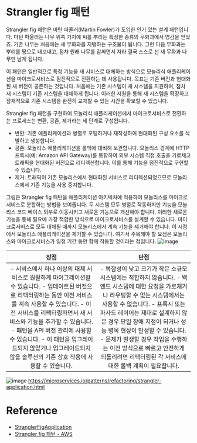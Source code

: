 # Strangler fig 패턴

Strangler fig 패턴은 마틴 파울러(Martin Fowler)가 도입한 인기 있는 설계 패턴입니다. 마틴 파울러는 나무 위쪽 가지에 씨를 뿌리는 특정한 종류의 무화과에서 영감을 얻었죠. 기존 나무는 처음에는 새 무화과를 지탱하는 구조물이 됩니다. 그런 다음 무화과는 뿌리를 땅으로 내보내고, 점차 원래 나무를 감싸면서 자라 결국 스스로 선 새 무화과 나무만 남게 됩니다.

이 패턴은 일반적으로 특정 기능을 새 서비스로 대체하는 방식으로 모놀리식 애플리케이션을 마이크로서비스로 점진적으로 전환하는 데 사용됩니다. 목표는 기존 버전과 현대화된 새 버전이 공존하는 것입니다. 처음에는 기존 시스템이 새 시스템을 지원하며, 점차 새 시스템이 기존 시스템을 대체하게 됩니다. 이러한 지원을 통해 새 시스템을 확장하고 잠재적으로 기존 시스템을 완전히 교체할 수 있는 시간을 확보할 수 있습니다.

Strangler fig 패턴을 구현하여 모놀리식 애플리케이션에서 마이크로서비스로 전환하는 프로세스는 변환, 공존, 제거라는 세 단계로 구성됩니다.

- 변환: 기존 애플리케이션과 병렬로 포팅하거나 재작성하여 현대화된 구성 요소를 식별하고 생성합니다.
- 공존: 모놀리스 애플리케이션을 롤백에 대비해 보관합니다. 모놀리스 경계에 HTTP 프록시(예: Amazon API Gateway)를 통합하여 외부 시스템 직접 호출을 가로채고 트래픽을 현대화된 버전으로 리디렉션합니다. 이를 통해 기능을 점진적으로 구현할 수 있습니다.
- 제거: 트래픽이 기존 모놀리스에서 현대화된 서비스로 리디렉션되었으므로 모놀리스에서 기존 기능을 사용 중지합니다.

그림은 Strangler fig 패턴을 애플리케이션 아키텍처에 적용하여 모놀리스를 마이크로서비스로 분할하는 방법을 보여줍니다. 두 시스템 모두 병렬로 작동하지만 기능을 모놀리스 코드 베이스 외부로 이동시키고 새로운 기능으로 개선해야 합니다. 이러한 새로운 기능을 통해 필요에 가장 적합한 방식으로 마이크로서비스를 설계할 수 있습니다. 마이크로서비스로 모두 대체될 때까지 모놀리스에서 계속 기능을 제거해야 합니다. 이 시점에서 모놀리스 애플리케이션을 제거할 수 있습니다. 여기서 주목해야 할 요점은 모놀리스와 마이크로서비스가 일정 기간 동안 함께 작동할 것이라는 점입니다.
![image](https://github.com/eastperson/TIL/assets/66561524/3d8b8235-f9d4-4037-8c78-167dbd74edd4)

| 장점 | 단점 |
| :--: | :--: |
| - 서비스에서 하나 이상의 대체 서비스로 원활하게 마이그레이션할 수 있습니다. - 업데이트된 버전으로 리팩터링하는 동안 이전 서비스를 계속 사용할 수 있습니다. - 이전 서비스를 리팩터링하면서 새 서비스와 기능을 추가할 수 있습니다. - 패턴을 API 버전 관리에 사용할 수 있습니다. - 이 패턴을 업그레이드되지 않았거나 업그레이드되지 않을 솔루션의 기존 상호 작용에 사용할 수 있습니다. | - 복잡성이 낮고 크기가 작은 소규모 시스템에는 적합하지 않습니다. - 백엔드 시스템에 대한 요청을 가로채거나 라우팅할 수 없는 시스템에서는 사용할 수 없습니다. - 프록시 또는 파사드 레이어는 제대로 설계하지 않은 경우 단일 장애 지점이 되거나 성능 병목 현상이 발생할 수 있습니다. - 문제가 발생할 경우 작업을 수행하는 이전 방식으로 빠르고 안전하게 되돌리려면 리팩터링된 각 서비스에 대한 롤백 계획이 필요합니다. |



![image](https://github.com/eastperson/TIL/assets/66561524/6d4f412b-3200-43ca-b194-45451797e7ec)
https://microservices.io/patterns/refactoring/strangler-application.html


# Reference
- [StranglerFigApplication](https://martinfowler.com/bliki/StranglerFigApplication.html)
- [Strangler fig 패턴 - AWS](https://docs.aws.amazon.com/ko_kr/prescriptive-guidance/latest/modernization-decomposing-monoliths/strangler-fig.html)

